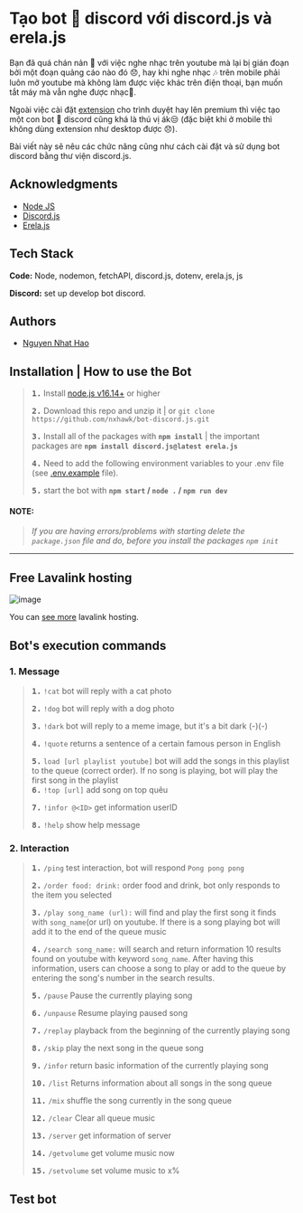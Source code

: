 # Tạo bot 🤖 discord với discord.js và erela.js

Bạn đã quá chán nản 💢 với việc nghe nhạc trên youtube mà lại bị gián đoạn bởi một đoạn quảng cáo nào đó 😞, hay khi nghe nhạc ️🎶 trên mobile phải luôn mở youtube mà không làm được việc khác trên điện thoại, bạn muốn tắt máy mà vẫn nghe được nhạc📱.

Ngoài việc cài đặt [extension](https://chrome.google.com/webstore/detail/ublock-origin/cjpalhdlnbpafiamejdnhcphjbkeiagm) cho trình duyệt hay lên premium thì việc tạo một con bot 🤖 discord cũng khá là thú vị ák😒 (đặc biệt khi ở mobile thì không dùng extension như desktop được 😞).

Bài viết này sẽ nêu các chức năng cũng như cách cài đặt và sử dụng bot discord bằng thư viện discord.js.

## Acknowledgments

- [Node JS](https://nodejs.org/en/docs/)
- [Discord.js](https://discord.js.org/#/docs/discord.js/main/general/welcome)  
- [Erela.js](https://erelajs-docs.netlify.app/guides/introduction.html)

## Tech Stack

**Code:** Node, nodemon, fetchAPI, discord.js, dotenv, erela.js, js

**Discord:** set up develop bot discord.

## Authors

- [Nguyen Nhat Hao](https://www.github.com/nxhawk)


## Installation | How to use the Bot

> **<kbd>1.</kbd>** Install [node.js v16.14+](https://nodejs.org/en) or higher
> 
> **<kbd>2.</kbd>** Download this repo and unzip it | or `git clone https://github.com/nxhawk/bot-discord.js.git`
> 
> **<kbd>3.</kbd>** Install all of the packages with **`npm install`** | the important packages are   **`npm install discord.js@latest erela.js`**
> 
> **<kbd>4.</kbd>** Need to add the following environment variables to your .env file (see [.env.example](https://github.com/nxhawk/bot-discord.js/blob/master/.env.example) file).
> 
> **<kbd>5.</kbd>** start the bot with **`npm start` / `node .` / `npm run dev`**

#### **NOTE:**
> *If you are having errors/problems with starting delete the `package.json` file and do, before you install the packages `npm init`*

***

## Free Lavalink hosting
 
 ![image](https://user-images.githubusercontent.com/92797788/216119064-b760b017-c34a-4fb9-823f-68dde762b0be.png)

  You can [see more](https://lavalink.darrennathanael.com/SSL/lavalink-with-ssl/) lavalink hosting.
  
## Bot's execution commands

### 1. Message 

> **<kbd>1.</kbd>** `!cat` bot will reply with a cat photo 
> 
> **<kbd>2.</kbd>** `!dog` bot will reply with a dog photo
> 
> **<kbd>3.</kbd>** `!dark` bot will reply to a meme image, but it's a bit dark (-)(-) 
> 
> **<kbd>4.</kbd>** `!quote` returns a sentence of a certain famous person in English
> 
> **<kbd>5.</kbd>** `load [url playlist youtube]` bot will add the songs in this playlist to the queue (correct order). If no song is playing, bot will play the first song in the playlist      
> **<kbd>6.</kbd>** `!top [url]` add song on top quêu
> 
> **<kbd>7.</kbd>** `!infor @<ID>` get information userID
> 
> **<kbd>8.</kbd>** `!help` show help message
> 

### 2. Interaction

> 
> **<kbd>1.</kbd>** `/ping` test interaction, bot will respond `Pong pong pong`
> 
> **<kbd>2.</kbd>** `/order food: drink:` order food and drink, bot only responds to the item you selected
> 
> **<kbd>3.</kbd>** `/play song_name (url):` will find and play the first song it finds with `song_name`(or url) on youtube. If there is a song playing bot will add it to the end of the queue music   
> 
> **<kbd>4.</kbd>** `/search song_name:` will search and return information 10 results found on youtube with keyword `song_name`. After having this information, users can choose a song to play or add to the queue by entering the song's number in the search results.  
> 
> **<kbd>5.</kbd>** `/pause` Pause the currently playing song
> 
> **<kbd>6.</kbd>** `/unpause` Resume playing paused song
> 
> **<kbd>7.</kbd>** `/replay` playback from the beginning of the currently playing song
> 
> **<kbd>8.</kbd>** `/skip` play the next song in the queue song
> 
> **<kbd>9.</kbd>** `/infor` return basic information of the currently playing song
> 
> **<kbd>10.</kbd>** `/list` Returns information about all songs in the song queue
> 
> **<kbd>11.</kbd>** `/mix` shuffle the song currently in the song queue 
> 
> **<kbd>12.</kbd>** `/clear` Clear all queue music 
> 
> **<kbd>13.</kbd>** `/server` get information of server 
> 
> **<kbd>14.</kbd>** `/getvolume` get volume music now 
> 
> **<kbd>15.</kbd>** `/setvolume` set volume music to x% 
>

## Test bot



